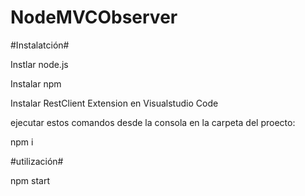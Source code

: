 # NodeMVCObserver

#Instalatción#

Instlar node.js

Instalar npm

Instalar RestClient Extension en Visualstudio Code

ejecutar estos comandos desde la consola en la carpeta del proecto:

npm i

#utilización#

npm start

